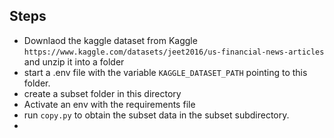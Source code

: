 


## Steps

- Downlaod the kaggle dataset from Kaggle `https://www.kaggle.com/datasets/jeet2016/us-financial-news-articles` and unzip it into a folder 
- start a .env file with the variable `KAGGLE_DATASET_PATH` pointing to this folder.
- create a subset folder in this directory
- Activate an env with the requirements file
- run `copy.py` to obtain the subset data in the subset subdirectory.
- 

